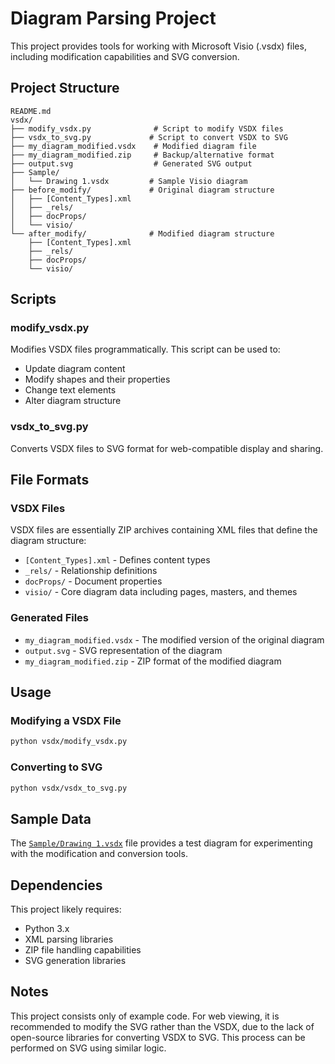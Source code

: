 # Diagram Parsing Project

This project provides tools for working with Microsoft Visio (.vsdx) files, including modification capabilities and SVG conversion.

## Project Structure

```
README.md
vsdx/
├── modify_vsdx.py              # Script to modify VSDX files
├── vsdx_to_svg.py             # Script to convert VSDX to SVG
├── my_diagram_modified.vsdx    # Modified diagram file
├── my_diagram_modified.zip     # Backup/alternative format
├── output.svg                  # Generated SVG output
├── Sample/
│   └── Drawing 1.vsdx         # Sample Visio diagram
├── before_modify/             # Original diagram structure
│   ├── [Content_Types].xml
│   ├── _rels/
│   ├── docProps/
│   └── visio/
└── after_modify/              # Modified diagram structure
    ├── [Content_Types].xml
    ├── _rels/
    ├── docProps/
    └── visio/
```

## Scripts

### modify_vsdx.py
Modifies VSDX files programmatically. This script can be used to:
- Update diagram content
- Modify shapes and their properties
- Change text elements
- Alter diagram structure

### vsdx_to_svg.py
Converts VSDX files to SVG format for web-compatible display and sharing.

## File Formats

### VSDX Files
VSDX files are essentially ZIP archives containing XML files that define the diagram structure:
- `[Content_Types].xml` - Defines content types
- `_rels/` - Relationship definitions
- `docProps/` - Document properties
- `visio/` - Core diagram data including pages, masters, and themes

### Generated Files
- `my_diagram_modified.vsdx` - The modified version of the original diagram
- `output.svg` - SVG representation of the diagram
- `my_diagram_modified.zip` - ZIP format of the modified diagram

## Usage

### Modifying a VSDX File
```bash
python vsdx/modify_vsdx.py
```

### Converting to SVG
```bash
python vsdx/vsdx_to_svg.py
```

## Sample Data

The [`Sample/Drawing 1.vsdx`](vsdx/Sample/Drawing%201.vsdx) file provides a test diagram for experimenting with the modification and conversion tools.

## Dependencies

This project likely requires:
- Python 3.x
- XML parsing libraries
- ZIP file handling capabilities
- SVG generation libraries

## Notes

This project consists only of example code. For web viewing, it is recommended to modify the SVG rather than the VSDX, due to the lack of open-source libraries for converting VSDX to SVG. This process can be performed on SVG using similar logic.